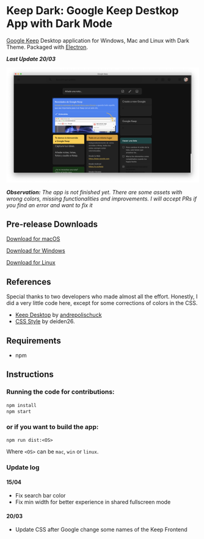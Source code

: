 # Keep Dark: Google Keep Destkop App with Dark Mode
[Google Keep](https://keep.google.com "Google Keep") Desktop application for Windows, Mac and Linux with Dark Theme. Packaged with [Electron](https://electronjs.org/ "Electron").

***Last Update 20/03***

![Keep Dark](https://github.com/lukassr/keep-dark-desktop/blob/master/media/screenshot.png)

***Observation:** The app is not finished yet. There are some assets with wrong colors, missing functionalities and improvements. I will accept PRs if you find an error and want to fix it* 

## Pre-release Downloads
[Download for macOS](https://github.com/lukassr/keep-dark-desktop/releases/download/v0.2.0/Keep.Dark-0.2.0.dmg)

[Download for Windows](https://github.com/lukassr/keep-dark-desktop/releases/download/v0.2.0/Keep.Dark.Setup.0.2.0.exe)

[Download for Linux](https://github.com/lukassr/keep-dark-desktop/releases/download/v0.2.0/keepdark_0.2.0_amd64.deb)
## References
Special thanks to two developers who made almost all the effort. Honestly, I did a very little code here, except for some corrections of colors in the CSS.
- [Keep Desktop]( https://github.com/andrepolischuk/keep) by [andrepolischuck](https://github.com/andrepolischuk/)
- [CSS Style](https://userstyles.org/styles/161659/google-keep-darker-matters) by deiden26.

## Requirements
- npm

## Instructions
### Running the code for contributions:
```
npm install
npm start
```
### or if you want to build the app:
```
npm run dist:<OS>
```
Where `<OS>` can be `mac`, `win` or `linux`.


### Update log

#### 15/04
- Fix search bar color
- Fix min width for better experience in shared fullscreen mode

#### 20/03
- Update CSS after Google change some names of the Keep Frontend